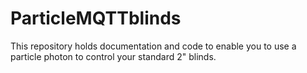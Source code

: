 # ParticleMQTTblinds
This repository holds documentation and code to enable you to use a particle photon to control your standard 2" blinds.
